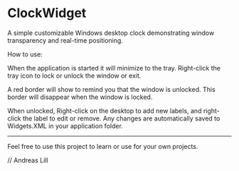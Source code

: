# ClockWidget

A simple customizable Windows desktop clock demonstrating window transparency and real-time positioning.

How to use:

When the application is started it will minimize to the tray.
Right-click the tray icon to lock or unlock the window or exit.

A red border will show to remind you that the window is unlocked.
This border will disappear when the window is locked.

When unlocked, Right-click on the desktop to add new labels, and right-click the label to edit or remove.
Any changes are automatically saved to Widgets.XML in your application folder.

----

Feel free to use this project to learn or use for your own projects.

// Andreas Lill
